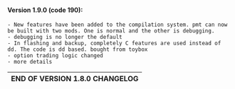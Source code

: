 #### Version 1.9.0 (code 190):
    - New features have been added to the compilation system. pmt can now be built with two mods. One is normal and the other is debugging.
    - debugging is no longer the default
    - In flashing and backup, completely C features are used instead of dd. The code is dd based. bought from toybox
    - option trading logic changed
    - more details

|   END OF VERSION 1.8.0 CHANGELOG   |
|------------------------------------|
